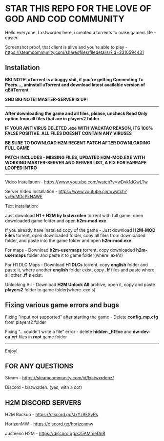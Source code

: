 # STAR THIS REPO FOR THE LOVE OF GOD AND COD COMMUNITY

Hello everyone. Lxstwxrden here, i created a torrents to make gamers life - easier.

Screenshot proof, that client is alive and you're able to play - https://steamcommunity.com/sharedfiles/filedetails/?id=3310594431

## Installation
**BIG NOTE! uTorrent is a buggy shit, if you're getting **Connecting To Peers...**, uninstall uTorrent and download latest available version of qBitTorrent**

**2ND BIG NOTE! MASTER-SERVER IS UP!**

------------------------------------------

**After downloading the game and all files, please, uncheck **Read Only** option from all files that are in players2 folder**

**IF YOUR ANTIVIRUS DELETED .exe WITH WACATAC REASON, ITS 100% FALSE POSITIVE. ALL FILES DOESNT CONTAIN ANY VIRUSES**

**BE SURE TO DOWNLOAD H2M RECENT PATCH AFTER DOWNLOADING FULL GAME**

**PATCH INCLUDES - MISSING FILES, UPDATED H2M-MOD.EXE WITH WORKING MASTER-SERVER AND SERVER LIST, A FIX FOR EARRAPE LOOPED INTRO**

------------------------------------------

Video Installation - https://www.youtube.com/watch?v=wDvk1dGwLTw

Server Video Installation - https://www.youtube.com/watch?v=9uMDcPkNAWE

Text Installation:

Just download **H1 + H2M by lxstwxrden** torrent with full game, open downloaded game folder and open **h2m-mod.exe**

If you already have installed copy of the game - Just download **H2M-MOD Files** torrent, open downloaded folder, copy all files from downloaded folder, and paste into the game folder and open **h2m-mod.exe**

For maps - Download **h2m-usermaps** torrent, copy downloaded **h2m-usermaps** folder and paste it to game folder(where .exe's)

For H1 DLC Maps - Download **H1 DLCs** torrent, copy **english** folder and paste it, where another **english** folder exist, copy **.ff** files and paste where all other **.ff's** exist.

Unlocking All - Download **H2M Unlock All** archive, open it, copy and paste **players2** folder to game folder(where .exe's)

## Fixing various game errors and bugs

Fixing "input not supported" after starting the game - Delete **config_mp.cfg** from players2 folder

Fixing "...couldn't write a file" error - delete **hidden _h1Exe** and **dw-dev-ca.crt** files in **root** game folder

------------------------------------------

Enjoy!

## FOR ANY QUESTIONS
Steam - https://steamcommunity.com/id/lxstwxrdenz/

Discord - lxstwxrden. (yes, with a dot)

## H2M DISCORD SERVERS
H2M Backup - https://discord.gg/JxYz9kSyRs

HorizonMW - https://discord.gg/horizonmw

Justeeno H2M - https://discord.gg/kz5AMmeDnB

